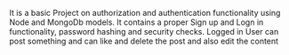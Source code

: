 It is a basic Project on authorization and authentication functionality using Node and MongoDb models.
It contains a proper Sign up and Logn in functionality, password hashing and security checks.
Logged in User can post something and can like and delete the post and also edit the content
